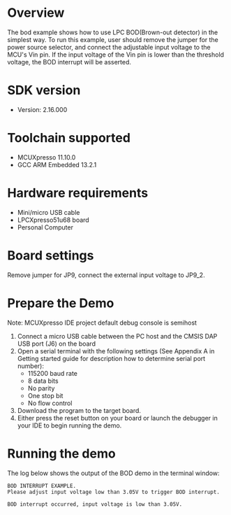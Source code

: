 Overview
========
The bod example shows how to use LPC BOD(Brown-out detector) in the simplest way.
To run this example, user should remove the jumper for the power source selector,
and connect the adjustable input voltage to the MCU's Vin pin.
If the input voltage of the Vin pin is lower than the threshold voltage, the BOD interrupt
will be asserted.

SDK version
===========
- Version: 2.16.000

Toolchain supported
===================
- MCUXpresso  11.10.0
- GCC ARM Embedded  13.2.1

Hardware requirements
=====================
- Mini/micro USB cable
- LPCXpresso51u68 board
- Personal Computer

Board settings
==============
Remove jumper for JP9, connect the external input voltage to JP9_2.

Prepare the Demo
================
Note: MCUXpresso IDE project default debug console is semihost
1.  Connect a micro USB cable between the PC host and the CMSIS DAP USB port (J6) on the board
2.  Open a serial terminal with the following settings (See Appendix A in Getting started guide for description how to determine serial port number):
    - 115200 baud rate
    - 8 data bits
    - No parity
    - One stop bit
    - No flow control
3.  Download the program to the target board.
4.  Either press the reset button on your board or launch the debugger in your IDE to begin running the demo.

Running the demo
================
The log below shows the output of the BOD demo in the terminal window:
~~~~~~~~~~~~~~~~~~~~~~~~~~~~~~~~~~~
BOD INTERRUPT EXAMPLE.
Please adjust input voltage low than 3.05V to trigger BOD interrupt.

BOD interrupt occurred, input voltage is low than 3.05V.

~~~~~~~~~~~~~~~~~~~~~~~~~~~~~~~~~~~
